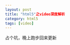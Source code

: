 ```yaml
---
layout: post
title: "html5"之video深度解析
category: html5
tags: [video]
---
```

占个坑，晚上跑步回来更新

<!-- more -->

